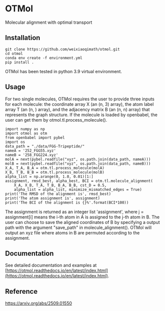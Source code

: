 # OTMol

Molecular alignment with optimal transport

## Installation


```
git clone https://github.com/weixiaoqimath/otmol.git
cd otmol
conda env create -f environment.yml
pip install .
```
OTMol has been tested in python 3.9 virtual environment.

## Usage

For two single molecules, OTMol requires the user to provide three inputs for each molecule: the coordinate array X (an (n, 3) array), the atom label array T (an (n, ) array), and the adjacency matrix B (an (n, n) array) that represents the graph structure. If the molecule is loaded by openbabel, the user can get them by otmol.tl.process_molecule().
```
import numpy as np
import otmol as otm
from openbabel import pybel
import os
data_path = "./data/FGG-Tripeptide/"
nameA = '252_FGG55.xyz'
nameB = '258_FGG224.xyz'
molA = next(pybel.readfile("xyz", os.path.join(data_path, nameA)))
molB = next(pybel.readfile("xyz", os.path.join(data_path, nameB)))
X_A, T_A, B_A = otm.tl.process_molecule(molA) 
X_B, T_B, B_B = otm.tl.process_molecule(molB)
alpha_list = np.arange(0, 1.0, 0.01)[1:]
assignment, rmsd_best, alpha_best, BCI = otm.tl.molecule_alignment(
    X_A, X_B, T_A, T_B, B_A, B_B, cst_D = 0.5,
    alpha_list = alpha_list, minimize_mismatched_edges = True)
print('The RMSD of the alignment is', rmsd_best)
print('The atom assignment is', assignment)
print('The BCI of the alignment is {}%'.format(BCI*100))
```
The assignment is returned as an integer list 'assignment', where j = assignment[i] means the i-th atom in A is assigned to the j-th atom in B. The user can choose to save the aligned coordinates of B by specifying a output path with the argument "save_path" in molecule_alignment(). OTMol will output an xyz file where atoms in B are permuted according to the assignment.


## Documentation

See detailed documentation and examples at [https://otmol.readthedocs.io/en/latest/index.html](https://otmol.readthedocs.io/en/latest/index.html).

## Reference

https://arxiv.org/abs/2509.01550